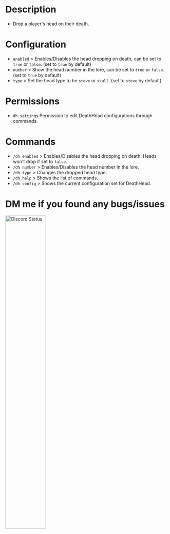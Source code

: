 # Description
- Drop a player's head on their death.

# Configuration
- `enabled` > Enables/Disables the head dropping on death, can be set to `true` or `false`. (set to `true` by default)
- `number` > Show the head number in the lore, can be set to `true` or `false`. (set to `true` by default)
- `type` > Set the head type to be `steve` or `skull`. (set to `steve` by default)

# Permissions
- `dh.settings` Permission to edit DeathHead configurations through commands.

# Commands
- `/dh enabled` > Enables/Disables the head dropping on death. Heads won't drop if set to `false`.
- `/dh number` > Enables/Disables the head number in the lore.
- `/dh type` > Changes the dropped head type.
- `/dh help` > Shows the list of commands.
- `/dh config` > Shows the current configuration set for DeathHead. 

# DM me if you found any bugs/issues
<a href="https://discord.com/users/949243866576465950" target="_blank">
	<img width="50%" align="center" alt="Discord Status" src="https://lanyard.cnrad.dev/api/949243866576465950">
</a>

